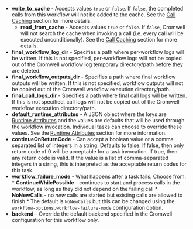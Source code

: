 
- **write_to_cache** - Accepts values `true` or `false`.  If `false`, the completed calls from this workflow will not be added to the cache.  See the [Call Caching](CallCaching) section for more details.
    * **read_from_cache** - Accepts values `true` or `false`.  If `false`, Cromwell will not search the cache when invoking a call (i.e. every call will be executed unconditionally).  See the [Call Caching](CallCaching) section for more details.
- **final_workflow_log_dir** - Specifies a path where per-workflow logs will be written.  If this is not specified, per-workflow logs will not be copied out of the Cromwell workflow log temporary directory/path before they are deleted.
- **final_workflow_outputs_dir** - Specifies a path where final workflow outputs will be written.  If this is not specified, workflow outputs will not be copied out of the Cromwell workflow execution directory/path.
- **final_call_logs_dir** - Specifies a path where final call logs will be written.  If this is not specified, call logs will not be copied out of the Cromwell workflow execution directory/path.
- **default_runtime_attributes** - A JSON object where the keys are [Runtime Attributes](RuntimeAttributes) and the values are defaults that will be used through the workflow invocation.  Individual tasks can choose to override these values.  See the [Runtime Attributes](RuntimeAttributes) section for more information.
- **continueOnReturnCode** - Can accept a boolean value or a comma separated list of integers in a string.  Defaults to false.  If false, then only return code of 0 will be acceptable for a task invocation.  If true, then any return code is valid.  If the value is a list of comma-separated integers in a string, this is interpreted as the acceptable return codes for this task.
- **workflow_failure_mode** - What happens after a task fails. Choose from:
        * **ContinueWhilePossible** - continues to start and process calls in the workflow, as long as they did not depend on the failing call
        * **NoNewCalls** - no *new* calls are started but existing calls are allowed to finish
        * The default is `NoNewCalls` but this can be changed using the `workflow-options.workflow-failure-mode` configuration option.
- **backend** - Override the default backend specified in the Cromwell configuration for this workflow only.
